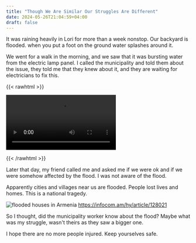 ```yaml
---
title: "Though We Are Similar Our Struggles Are Different"
date: 2024-05-26T21:04:59+04:00
draft: false
---
```


It was raining heavily in Lori for more than a week nonstop. Our backyard is flooded. when you put a foot on the ground water splashes around it.

We went for a walk in the morning, and we saw that it was bursting water from the electric lamp panel. I called the municipality and told them about the issue, they told me that they knew about it, and they are waiting for electricians to fix this.

{{< rawhtml >}}
<p>
 <video controls src="/videos/video_2024-05-26_21-24-49.mp4" title="water from the electric "></video>
</p>
{{< /rawhtml >}}

Later that day, my friend called me and asked me if we were ok and if we were somehow affected by the flood. I was not aware of the flood.

Apparently cities and villages near us are flooded. People lost lives and homes. This is a national tragedy.

![flooded houses in Armenia](/images/though-we-are-similar-our-struggles-are-different/1716744610065.png)
https://infocom.am/hy/article/128021

So I thought, did the municipality worker know about the flood? Maybe what was my struggle, wasn't theirs as they saw a bigger one.

I hope there are no more people injured. Keep yourselves safe.
